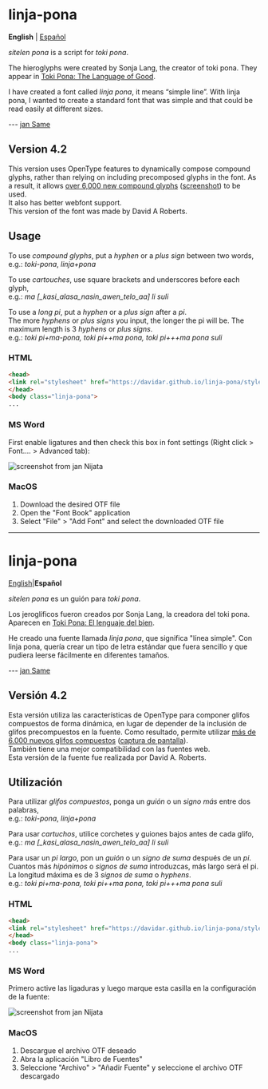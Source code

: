 
# linja-pona
**English** | [Español](#linja-pona-1)

*sitelen pona* is a script for *toki pona*.

The hieroglyphs were created by Sonja Lang, the creator of toki pona.
They appear in [Toki Pona: The Language of Good](https://tokipona.org/).

I have created a font called *linja pona*, it means “simple line”.
With linja pona, I wanted to create a standard font that was simple and that could be read easily at different sizes.

--- [jan Same](https://musilili.net/linja-pona/)

## Version 4.2

This version uses OpenType features to dynamically compose compound glyphs, rather than relying on including precomposed glyphs in the font. 
As a result, it allows [over 6,000 new compound glyphs](https://davidar.github.io/linja-pona/nimi) ([screenshot](images/nimi.png)) to be used.   
It also has better webfont support.   
This version of the font was made by David A Roberts.

## Usage

To use *compound glyphs*, put a *hyphen* or a *plus sign* between two words,  
e.g.: *toki-pona*, *linja+pona*

To use *cartouches*, use square brackets and underscores before each glyph,  
e.g.: *ma [_kasi_alasa_nasin_awen_telo_aa] li suli*

To use a *long pi*, put a *hyphen* or a *plus sign* after a *pi*.   
The more *hyphens* or *plus signs* you input, the longer the pi will be. The maximum length is 3 *hyphens* or *plus signs*.  
e.g.: *toki pi+ma-pona, toki pi++ma pona, toki pi+++ma pona suli*

### HTML

```html
<head>
<link rel="stylesheet" href="https://davidar.github.io/linja-pona/stylesheet.css">
</head>
<body class="linja-pona">
...
```

### MS Word

First enable ligatures and then check this box in font settings (Right click > Font.... > Advanced tab):

![screenshot from jan Nijata](images/msword.png)

### MacOS

1. Download the desired OTF file
2. Open the "Font Book" application
3. Select "File" > "Add Font" and select the downloaded OTF file
___
# linja-pona
[English](#linja-pona)|**Español**

*sitelen pona* es un guión para *toki pona*.

Los jeroglíficos fueron creados por Sonja Lang, la creadora del toki pona.
Aparecen en [Toki Pona: El lenguaje del bien](https://tokipona.org/).

He creado una fuente llamada *linja pona*, que significa "línea simple".
Con linja pona, quería crear un tipo de letra estándar que fuera sencillo y que pudiera leerse fácilmente en diferentes tamaños.

--- [jan Same](https://musilili.net/linja-pona/)

## Versión 4.2

Esta versión utiliza las características de OpenType para componer glifos compuestos de forma dinámica, en lugar de depender de la inclusión de glifos precompuestos en la fuente. 
Como resultado, permite utilizar [más de 6.000 nuevos glifos compuestos](https://davidar.github.io/linja-pona/nimi) ([captura de pantalla](images/nimi.png)).   
También tiene una mejor compatibilidad con las fuentes web.   
Esta versión de la fuente fue realizada por David A. Roberts.

## Utilización

Para utilizar *glifos compuestos*, ponga un *guión* o un *signo más* entre dos palabras,  
e.g.: *toki-pona*, *linja+pona*

Para usar *cartuchos*, utilice corchetes y guiones bajos antes de cada glifo,  
e.g.: *ma [_kasi_alasa_nasin_awen_telo_aa] li suli*

Para usar un *pi largo*, pon un *guión* o un *signo de suma* después de un *pi*.
Cuantos más *hipónimos* o *signos de suma* introduzcas, más largo será el pi. La longitud máxima es de 3 *signos de suma* o *hyphens*.  
e.g.: *toki pi+ma-pona, toki pi++ma pona, toki pi+++ma pona suli*

### HTML

```html
<head>
<link rel="stylesheet" href="https://davidar.github.io/linja-pona/stylesheet.css">
</head>
<body class="linja-pona">
...
```

### MS Word

Primero active las ligaduras y luego marque esta casilla en la configuración de la fuente:

![screenshot from jan Nijata](images/msword.png)

### MacOS

1. Descargue el archivo OTF deseado
2. Abra la aplicación "Libro de Fuentes"
3. Seleccione "Archivo" > "Añadir Fuente" y seleccione el archivo OTF descargado
